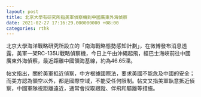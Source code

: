 ```yaml
---
layout: post
title: 北京大學有研究所指美軍偵察機到中國廣東外海偵察
date: 2021-02-27 17:16:29.000000000 +08:00
categories: rthk
---
```


北京大學海洋戰略研究所設立的「南海戰略態勢感知計劃」，在微博發布消息透露，美軍一架RC-135U戰略偵察機，今日上午由沖繩起飛，經巴士海峽前往中國廣東外海偵察，最近距離中國領海基線，約為46.65浬。

帖文指出，關於美軍抵近偵察，中方根據國際法，要求美國不能危及中國的安全；而美方認為領空以外，都是國際空域，不能受任何限制。帖文又指美軍執意抵近偵察，中國軍隊視距離遠近，通常會採取跟蹤、伴飛和驅離等措施。
